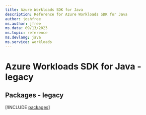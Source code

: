 ```yaml
---
title: Azure Workloads SDK for Java
description: Reference for Azure Workloads SDK for Java
author: joshfree
ms.author: jfree
ms.data: 09/13/2023
ms.topic: reference
ms.devlang: java
ms.service: workloads
---
```

# Azure Workloads SDK for Java - legacy
## Packages - legacy
[!INCLUDE [packages](workloads-index.md)]